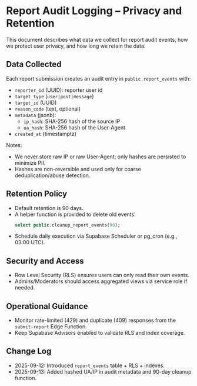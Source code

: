 # Report Audit Logging – Privacy and Retention

This document describes what data we collect for report audit events, how we protect user privacy, and how long we retain the data.

## Data Collected

Each report submission creates an audit entry in `public.report_events` with:
- `reporter_id` (UUID): reporter user id
- `target_type` (`user|post|message`)
- `target_id` (UUID)
- `reason_code` (text, optional)
- `metadata` (jsonb):
  - `ip_hash`: SHA-256 hash of the source IP
  - `ua_hash`: SHA-256 hash of the User-Agent
- `created_at` (timestamptz)

Notes:
- We never store raw IP or raw User-Agent; only hashes are persisted to minimize PII.
- Hashes are non-reversible and used only for coarse deduplication/abuse detection.

## Retention Policy

- Default retention is 90 days.
- A helper function is provided to delete old events:
  ```sql
  select public.cleanup_report_events(90);
  ```
- Schedule daily execution via Supabase Scheduler or pg_cron (e.g., 03:00 UTC).

## Security and Access

- Row Level Security (RLS) ensures users can only read their own events.
- Admins/Moderators should access aggregated views via service role if needed.

## Operational Guidance

- Monitor rate-limited (429) and duplicate (409) responses from the `submit-report` Edge Function.
- Keep Supabase Advisors enabled to validate RLS and index coverage.

## Change Log

- 2025-09-12: Introduced `report_events` table + RLS + indexes.
- 2025-09-13: Added hashed UA/IP in audit metadata and 90-day cleanup function.
